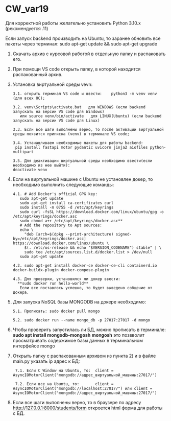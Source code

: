 # CW_var19
Для корректной работы желательно установить Python 3.10.x (рекомендуется .11)

Если запуск backend производить на Ubuntu, то заранее обновить все пакеты через терминал:   sudo apt-get update && sudo apt-get upgrade
1. Скачать архив с курсовой работой в отдельную папку и распаковать его.
2.  При помощи VS code открыть папку, в которой находится распакованный архив.
3. Установка виртуальной среды vevn:
   
       3.1. открыть терминал VS code и ввести:    python3 -m venv venv (для всех ОС);
   
       3.2. venv\Scripts\activate.bat   для WINDOWS (если backend запускать на версии VS code для Windows)
          или source venv/bin/activate   для LINUX(Ubuntu) (если backend запускать на версии VS code для Linux)
   
       3.3. Если все шаги выполнены верно, то после активации виртуальной среды появится приписка (venv) в терминале VS code;
   
       3.4. Устанавливаем необходимые пакеты для работы backend:
        pip install fastapi motor pydantic uvicorn jinja2 aiofiles python-multipart
   
       3.5. Для деактивации виртуальной среды необходимо ввести(если необходимо из нее выйти):
       deactivate venv

4. Если на виртуальной машине с Ubuntu не установлен докер, то необходимо выполнить следующие команды:

       4.1. # Add Docker's official GPG key:
          sudo apt-get update
          sudo apt-get install ca-certificates curl
          sudo install -m 0755 -d /etc/apt/keyrings
          sudo curl -fsSL https://download.docker.com/linux/ubuntu/gpg -o /etc/apt/keyrings/docker.asc
          sudo chmod a+r /etc/apt/keyrings/docker.asc**
          # Add the repository to Apt sources:
          echo \
            "deb [arch=$(dpkg --print-architecture) signed-by=/etc/apt/keyrings/docker.asc] https://download.docker.com/linux/ubuntu \
            $(. /etc/os-release && echo "$VERSION_CODENAME") stable" | \
            sudo tee /etc/apt/sources.list.d/docker.list > /dev/null
          sudo apt-get update
   
       4.2. sudo apt-get install docker-ce docker-ce-cli containerd.io docker-buildx-plugin docker-compose-plugin
   
       4.3. Для проверки, установился ли докер ввести: 
         **sudo docker run hello-world**
          Если все поставлось успешно, то будет выведено собщение от докера.

5. Для запуска NoSQL базы MONGODB на докере необходимо:
   
       5.1. Прописать: sudo docker pull mongo
   
       5.2. sudo docker run --name mongo_db -p 27017:27017 -d mongo

6. Чтобы проверить запустилась ли БД, можно прописать в терминале:
     **sudo apt install mongodb-mongosh**
     **mongosh**
     это позвволит просматривать содержимое базы данных в терминальном интерфейсе mongo

7. Открыть папку с распакованным архивом из пункта 2) и в файле main.py указать ip адрес к БД:

        7.1. Если С Window на Ubuntu, то:  client = AsyncIOMotorClient("mongodb://адрес_виртуальной_машины:27017/")
   
        7.2. Если все на Ubuntu, то:       client = AsyncIOMotorClient("mongodb://localhost:27017/") или client = AsyncIOMotorClient("mongodb://адрес_виртуальной_машины:27017/")

8. Если все шаги выполнены верно, то в браузере по адресу http://127.0.0.1:8000/students/form откроется html форма для работы с БД.
